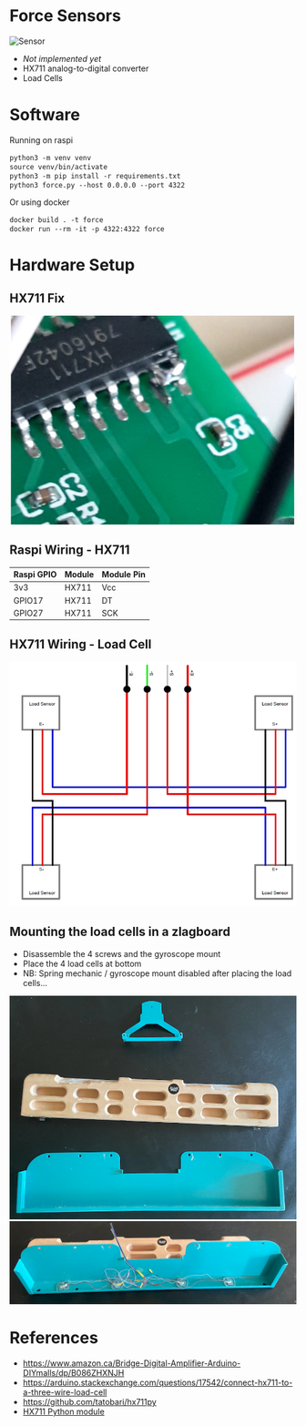 # Force Sensors
![Sensor](./doc/71qJiNliMtL._SL1001_.jpg)

- *Not implemented yet*
- HX711 analog-to-digital converter
- Load Cells

# Software
Running on raspi
```
python3 -m venv venv
source venv/bin/activate
python3 -m pip install -r requirements.txt
python3 force.py --host 0.0.0.0 --port 4322
```
Or using docker
```
docker build . -t force
docker run --rm -it -p 4322:4322 force
```

# Hardware Setup

## HX711 Fix
![HX711 Fix](./hx711_fix.png)

## Raspi Wiring - HX711

| Raspi GPIO | Module | Module Pin |
|------------|--------|------------|
| 3v3        | HX711  | Vcc        |
| GPIO17     | HX711  | DT         |
| GPIO27     | HX711  | SCK        |


## HX711 Wiring - Load Cell
![HX711 Wiring Cells](./4_load_sensors.jpg)

## Mounting the load cells in a zlagboard
+ Disassemble the 4 screws and the gyroscope mount
+ Place the 4 load cells at bottom 
+ NB: Spring mechanic / gyroscope mount disabled after placing the load cells...

![Zlagboard disassembled](./zlagboard_disassemble.png)
![Zlagboard with load cells](doc/force/zlagboard_install_load_sensors.png)

# References
+ https://www.amazon.ca/Bridge-Digital-Amplifier-Arduino-DIYmalls/dp/B086ZHXNJH
+ https://arduino.stackexchange.com/questions/17542/connect-hx711-to-a-three-wire-load-cell
+ https://github.com/tatobari/hx711py
+ [HX711 Python module](https://github.com/gandalf15/HX711/)
